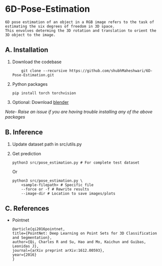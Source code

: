 # 6D-Pose-Estimation 
    6D pose estimation of an object in a RGB image refers to the task of estimating the six degrees of freedom in 3D space. 
    This envolves determing the 3D rotation and translation to orient the 3D object to the image.   

## A. Installation

1. Download the codebase
    ```
        git clone --recursive https://github.com/shubhMaheshwari/6D-Pose-Estimation.git 
    ```
2. Python packages 
    ```
    pip install torch torchvision
    ```

3. Optional: Download [blender](https://www.blender.org/download/)

*Note- Raise an issue if you are having trouble installing any of the above packages*



## B. Inference   
1. Update dataset path in src/utils.py

2. Get prediction
    ```
    python3 src/pose_estimation.py # For complete test dataset
    ```
    Or 
    ```
    python3 src/pose_estimation.py \
        <sample-filepath> # Specific file 
        --force or -f # Rewrite results 
        --image-dir # Location to save images/plots 
    ```



## C. References
- Pointnet
    ```
    @article{qi2016pointnet,
    title={PointNet: Deep Learning on Point Sets for 3D Classification and Segmentation},
    author={Qi, Charles R and Su, Hao and Mo, Kaichun and Guibas, Leonidas J},
    journal={arXiv preprint arXiv:1612.00593},
    year={2016}
    }
    ```
